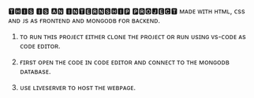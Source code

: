 🆃🅷🅸🆂 🅸🆂 🅰🅽 🅸🅽🆃🅴🆁🅽🆂🅷🅸🅿 🅿🆁🅾🅹🅴🅲🆃 ᴍᴀᴅᴇ ᴡɪᴛʜ ʜᴛᴍʟ, ᴄss ᴀɴᴅ ᴊs ᴀs ғʀᴏɴᴛᴇɴᴅ ᴀɴᴅ ᴍᴏɴɢᴏᴅʙ ғᴏʀ ʙᴀᴄᴋᴇɴᴅ.

1. ᴛᴏ ʀᴜɴ ᴛʜɪs ᴘʀᴏᴊᴇᴄᴛ ᴇɪᴛʜᴇʀ ᴄʟᴏɴᴇ ᴛʜᴇ ᴘʀᴏᴊᴇᴄᴛ ᴏʀ ʀᴜɴ ᴜsɪɴɢ ᴠs-ᴄᴏᴅᴇ ᴀs ᴄᴏᴅᴇ ᴇᴅɪᴛᴏʀ.
   
2. ғɪʀsᴛ ᴏᴘᴇɴ ᴛʜᴇ ᴄᴏᴅᴇ ɪɴ ᴄᴏᴅᴇ ᴇᴅɪᴛᴏʀ ᴀɴᴅ ᴄᴏɴɴᴇᴄᴛ ᴛᴏ ᴛʜᴇ ᴍᴏɴɢᴏᴅʙ ᴅᴀᴛᴀʙᴀsᴇ.
 
3. ᴜsᴇ ʟɪᴠᴇsᴇʀᴠᴇʀ ᴛᴏ ʜᴏsᴛ ᴛʜᴇ ᴡᴇʙᴘᴀɢᴇ.
